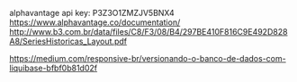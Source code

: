 alphavantage api key: P3Z3O1ZMZJV5BNX4
https://www.alphavantage.co/documentation/
http://www.b3.com.br/data/files/C8/F3/08/B4/297BE410F816C9E492D828A8/SeriesHistoricas_Layout.pdf

https://medium.com/responsive-br/versionando-o-banco-de-dados-com-liquibase-bfbf0b81d02f


